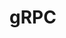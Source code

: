 # gRPC

[^1]:  使用 protobuf 定义 grpc service、request 和 response type。

[^2]:  使用 protobuf compiler 生成 server 和 client 相关代码。

[^3]:  创建 server 应用，实现 service 接口，创建 grpc server。

[^4]:  创建 client 应用，使用生成的 stub 进行 rpc 调用。



